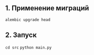 ## 1. Применение миграций

```alembic upgrade head```

## 2. Запуск
```cd src```
```python main.py```
